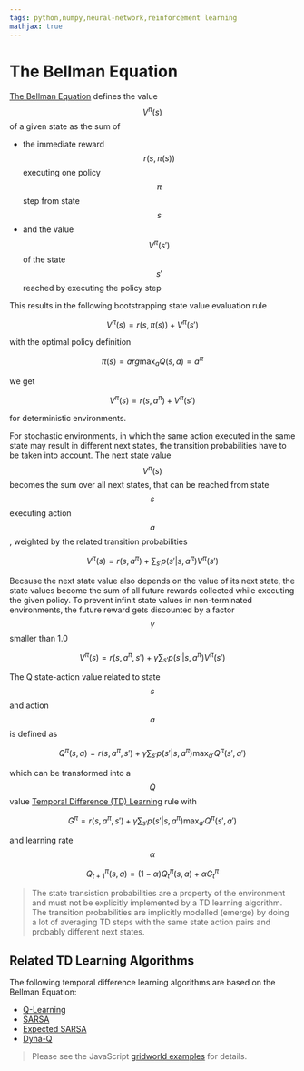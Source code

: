```yaml
---
tags: python,numpy,neural-network,reinforcement learning
mathjax: true
---
```

# The Bellman Equation

[The Bellman Equation](https://en.wikipedia.org/wiki/Bellman_equation) defines the value $$V^\pi(s)$$ of a given state as the sum of
- the immediate reward $$r(s, \pi(s))$$ executing one policy $$\pi$$ step from state $$s$$
- and the value $$V^\pi(s')$$ of the state $$s'$$ reached by executing the policy step

This results in the following bootstrapping state value evaluation rule

$$V^\pi(s) = r(s, \pi(s)) + V^\pi(s')$$

with the optimal policy definition

$$\pi(s) = arg \max_{a} Q(s, a) = a^\pi$$

we get

$$V^\pi(s) = r(s, a^\pi) + V^\pi(s')$$

for deterministic environments.

For stochastic environments, in which the same action executed in the same state may result in different next states, the transition probabilities have to be taken into account.
The next state value $$V^\pi(s)$$ becomes the sum over all next states, that can be reached from state $$s$$ executing action $$a$$, weighted by the related transition probabilities

$$V^\pi(s) = r(s, a^\pi) + \sum_{s'} p(s'|s, a^\pi) V^\pi(s')$$

Because the next state value also depends on the value of its next state, the state values become the sum of all future rewards collected while executing the given policy.
To prevent infinit state values in non-terminated environments, the future reward gets discounted by a factor $$\gamma$$ smaller than 1.0

$$V^\pi(s) = r(s, a^\pi, s') + \gamma \sum_{s'} p(s'|s, a^\pi) V^\pi(s')$$

The Q state-action value related to state $$s$$ and action $$a$$ is defined as

$$Q^\pi(s, a) = r(s, a^\pi, s') + \gamma \sum_{s'} p(s'|s, a^\pi) \max_{a'} Q^\pi(s', a')$$

which can be transformed into a $$Q$$ value 
[Temporal Difference (TD) Learning](https://en.wikipedia.org/wiki/Temporal_difference_learning)
rule with

$$G^\pi = r(s, a^\pi, s') + \gamma \sum_{s'} p(s'|s, a^\pi) \max_{a'} Q^\pi(s', a')$$

and learning rate $$\alpha$$

$$Q^\pi_{t+1}(s, a) = (1 - \alpha) Q^\pi_{t}(s, a) + \alpha G^\pi_{t}$$

>The state transistion probabilities are a property of the environment and must not be explicitly implemented by a TD learning algorithm. The transition probabilities are implicitly modelled (emerge) by doing a lot of averaging TD steps with the same state action pairs and probably different next states.

## Related TD Learning Algorithms

The following temporal difference learning algorithms are based on the Bellman Equation:

- [Q-Learning](q_learning_algorithm.md)
- [SARSA](sarsa_algorithm.md)
- [Expected SARSA](expected_sarsa_algorithm.md)
- [Dyna-Q](dyna_q_algorithm.md)

>Please see the JavaScript [gridworld examples](gridworld_examples.md) for details.
